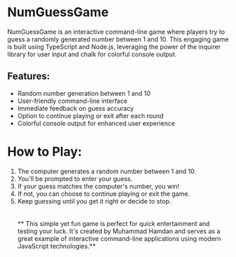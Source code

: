# NumGuessGame
NumGuessGame is an interactive command-line game where players try to guess a randomly generated number between 1 and 10. This engaging game is built using TypeScript and Node.js, leveraging the power of the inquirer library for user input and chalk for colorful console output.

## Features:
  - Random number generation between 1 and 10
  - User-friendly command-line interface
  - Immediate feedback on guess accuracy
  - Option to continue playing or exit after each round
  - Colorful console output for enhanced user experience<br>
# How to Play:
1. The computer generates a random number between 1 and 10.
2. You'll be prompted to enter your guess.
3. If your guess matches the computer's number, you win!
4. If not, you can choose to continue playing or exit the game.
5. Keep guessing until you get it right or decide to stop.<br><br><br>
** This simple yet fun game is perfect for quick entertainment and testing your luck. It's created by Muhammad Hamdan and serves as a great example of interactive command-line applications using modern JavaScript technologies.**

